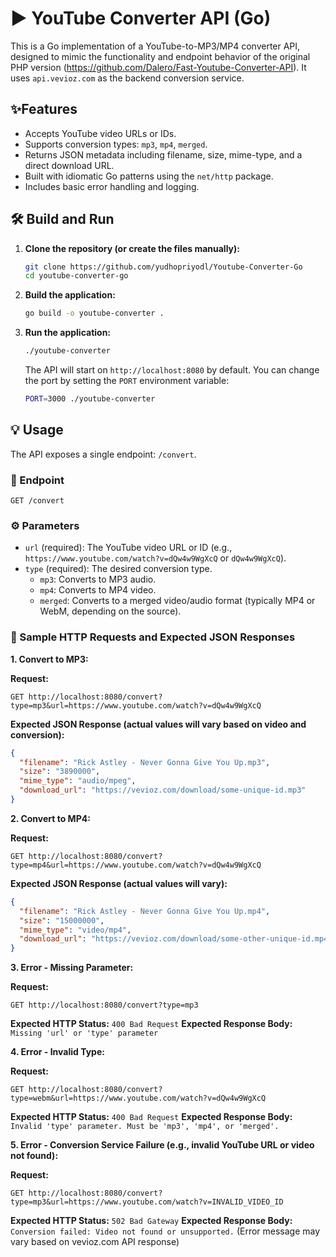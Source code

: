 # ▶️ YouTube Converter API (Go)

This is a Go implementation of a YouTube-to-MP3/MP4 converter API, designed to mimic the functionality and endpoint behavior of the original PHP version (<https://github.com/Dalero/Fast-Youtube-Converter-API>). It uses `api.vevioz.com` as the backend conversion service.

## ✨Features

* Accepts YouTube video URLs or IDs.
* Supports conversion types: `mp3`, `mp4`, `merged`.
* Returns JSON metadata including filename, size, mime-type, and a direct download URL.
* Built with idiomatic Go patterns using the `net/http` package.
* Includes basic error handling and logging.

## 🛠️ Build and Run

1. **Clone the repository (or create the files manually):**

    ```bash
    git clone https://github.com/yudhopriyodl/Youtube-Converter-Go
    cd youtube-converter-go
    ```

2. **Build the application:**

    ```bash
    go build -o youtube-converter .
    ```

3. **Run the application:**

    ```bash
    ./youtube-converter
    ```

    The API will start on `http://localhost:8080` by default. You can change the port by setting the `PORT` environment variable:

    ```bash
    PORT=3000 ./youtube-converter
    ```

## 💡 Usage

The API exposes a single endpoint: `/convert`.

### 🔗 Endpoint

`GET /convert`

### ⚙️ Parameters

* `url` (required): The YouTube video URL or ID (e.g., `https://www.youtube.com/watch?v=dQw4w9WgXcQ` or `dQw4w9WgXcQ`).
* `type` (required): The desired conversion type.
  * `mp3`: Converts to MP3 audio.
  * `mp4`: Converts to MP4 video.
  * `merged`: Converts to a merged video/audio format (typically MP4 or WebM, depending on the source).

### 📄 Sample HTTP Requests and Expected JSON Responses

**1. Convert to MP3:**

**Request:**

```
GET http://localhost:8080/convert?type=mp3&url=https://www.youtube.com/watch?v=dQw4w9WgXcQ
```

**Expected JSON Response (actual values will vary based on video and conversion):**

```json
{
  "filename": "Rick Astley - Never Gonna Give You Up.mp3",
  "size": "3890000",
  "mime_type": "audio/mpeg",
  "download_url": "https://vevioz.com/download/some-unique-id.mp3"
}
```

**2. Convert to MP4:**

**Request:**

```
GET http://localhost:8080/convert?type=mp4&url=https://www.youtube.com/watch?v=dQw4w9WgXcQ
```

**Expected JSON Response (actual values will vary):**

```json
{
  "filename": "Rick Astley - Never Gonna Give You Up.mp4",
  "size": "15000000",
  "mime_type": "video/mp4",
  "download_url": "https://vevioz.com/download/some-other-unique-id.mp4"
}
```

**3. Error - Missing Parameter:**

**Request:**

```
GET http://localhost:8080/convert?type=mp3
```

**Expected HTTP Status:** `400 Bad Request`
**Expected Response Body:** `Missing 'url' or 'type' parameter`

**4. Error - Invalid Type:**

**Request:**

```
GET http://localhost:8080/convert?type=webm&url=https://www.youtube.com/watch?v=dQw4w9WgXcQ
```

**Expected HTTP Status:** `400 Bad Request`
**Expected Response Body:** `Invalid 'type' parameter. Must be 'mp3', 'mp4', or 'merged'.`

**5. Error - Conversion Service Failure (e.g., invalid YouTube URL or video not found):**

**Request:**

```
GET http://localhost:8080/convert?type=mp3&url=https://www.youtube.com/watch?v=INVALID_VIDEO_ID
```

**Expected HTTP Status:** `502 Bad Gateway`
**Expected Response Body:** `Conversion failed: Video not found or unsupported.` (Error message may vary based on vevioz.com API response)
